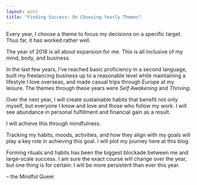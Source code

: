 ```yaml
---
layout: post
title: "Finding Success: On Choosing Yearly Themes"
---
```


Every year, I choose a theme to focus my decisions on a specific target. Thus far, it has worked rather well.

The year of 2018 is all about expansion for me. This is all inclusive of my mind, body, and business.

In the last few years, I’ve reached basic proficiency in a second language, built my freelancing business up to a reasonable level while maintaining a lifestyle I love overseas, and made casual trips through Europe at my leisure. The themes through these years were _Self Awakening_ and _Thriving_.

Over the next year, I will create sustainable habits that benefit not only myself, but everyone I know and love and those who follow my work. I will see abundance in personal fulfillment and financial gain as a result.

I will achieve this through mindfulness.

Tracking my habits, moods, activities, and how they align with my goals will play a key role in achieving this goal. I will plot my journey here at this blog.

Forming rituals and habits has been the biggest blockade between me and large-scale success. I am sure the exact course will change over the year, but one thing is for certain: I will be more persistent than ever this year.

– the Mindful Queer
